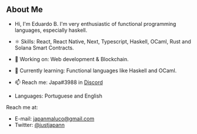 ## About Me

- Hi, I'm Eduardo B. I'm very enthusiastic of functional programming languages, especially haskell.
- ⚛️ Skills: React, React Native, Next, Typescript, Haskell, OCaml, Rust and Solana Smart Contracts.
- 🔭 Working on: Web development & Blockchain.
- 🌱 Currently learning: Functional languages like Haskell and OCaml.
- 📫 Reach me: Japa#3988 in [Discord](https://discord.com/new)

- Languages: Portuguese and English

Reach me at:

- E-mail: <japanmaluco@gmail.com>
- Twitter: [@justjapann](https://twitter.com/justjapann)
